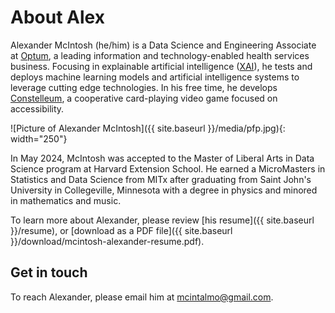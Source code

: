 # About Alex

Alexander McIntosh (he/him) is a Data Science and Engineering Associate
at [Optum](https://www.optum.com),
a leading information and technology-enabled health services business.
Focusing in explainable artificial intelligence
([XAI](https://en.wikipedia.org/wiki/Explainable_artificial_intelligence)),
he tests and deploys machine learning models
and artificial intelligence systems
to leverage cutting edge technologies.
In his free time, he develops [Constelleum](https://constelleum.com),
a cooperative card-playing video game focused on accessibility.

![Picture of Alexander McIntosh]({{ site.baseurl }}/media/pfp.jpg){: width="250"}

In May 2024, McIntosh was accepted
to the Master of Liberal Arts in Data Science program
at Harvard Extension School.
He earned a MicroMasters in Statistics and Data Science from MITx
after graduating from Saint John's University in Collegeville, Minnesota
with a degree in physics
and minored in mathematics and music.

To learn more about Alexander,
please review [his resume]({{ site.baseurl }}/resume), or
[download as a PDF file]({{ site.baseurl }}/download/mcintosh-alexander-resume.pdf).

## Get in touch

To reach Alexander, please email him at
[mcintalmo@gmail.com](mailto:mcintalmo@gmail.com).
